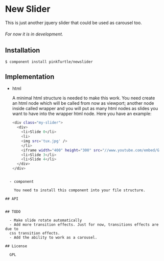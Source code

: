 
# New Slider

  This is just another jquery slider that could be used as carousel too. 
  
###### For now it is in development.

## Installation

    $ component install pinkTurtle/newslider

## Implementation

  - html

    A minimal html structure is needed to make this work. You need create an
    html node which will be called from now as viewport; another node inside
    called wrapper and you will put as many html nodes as slides you want to have
    into the wrapper html node. Here you have an example:

    ```bash
    <div class="my-slider">
      <div>
        <li>Slide 0</li>
        <li>
        <img src='tux.jpg' />
        </li>
        <iframe width="400" height="300" src="//www.youtube.com/embed/GDSpP405O00?rel=0" frameborder="0" allowfullscreen></iframe>
        <li>Slide 3</li>
        <li>Slide 4</li>
      </div>
    </div>
```

  - component

    You need to install this component into your file structure.

## API


## TODO

  - Make slide rotate automatically
  - Add more transition effects. Just for now, transitions effects are due to
  css transition effects.
  - Add the ability to work as a carousel.

## License

  GPL
